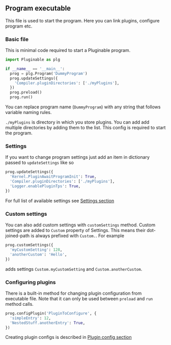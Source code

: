 ## Program executable
This file is used to start the program.
Here you can link plugins, configure program etc.

### Basic file
This is minimal code required to start a Pluginable program.
```python
import Pluginable as plg

if __name__ == '__main__':
  prog = plg.Program('DummyProgram')
  prog.updateSettings({
    'Compiler.pluginDirectories': ['./myPlugins'],
  })
  prog.preload()
  prog.run()
```
You can replace program name (`DummyProgram`) with any string that follows variable naming rules.

`./myPlugins` is directory in which you store plugins.
You can add add multiple directories by adding them to the list.
This config is required to start the program.

### Settings
If you want to change program settings just add an item in dictionary passed to `updateSettings`
like so
```python
prog.updateSettings({
  'Kernel.PluginAwaitProgramInit': True,
  'Compiler.pluginDirectories': ['./myPlugins'],
  'Logger.enablePluginTps': True,
})

```
For full list of available settings see [Settings section](docs/Settings.md)

### Custom settings
You can also add custom settings with `customSettings` method.
Custom settings are added to `Custom` property of Settings.
This means their dot-joined-path is always prefixed with `Custom.`.
For example
```python
prog.customSettings({
  'myCustomSetting': 128,
  'anotherCustom': 'Hello',
})
```
adds settings `Custom.myCustomSetting` and `Custom.anotherCustom`.

### Configuring plugins
There is a built-in method for changing plugin configuration from executable file.
Note that it can only be used between `preload` and `run` method calls.

```python
prog.configPlugin('PluginToConfigure', {
  'simpleEntry': 12,
  'NestedStuff.anotherEntry': True,
})

```
Creating plugin configs is described in [Plugin config section](docs/PluginConfig.md)

